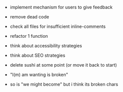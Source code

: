 - implement mechanism for users to give feedback
- remove dead code
- check all files for insufficient inline-comments
- refactor 1 function
- think about accessibility strategies
- think about SEO strategies

- delete sushi at some point (or move it back to start)

- "I(m) am wanting is broken"
- so is "we might become" but i think its broken chars
